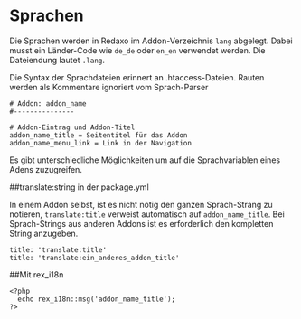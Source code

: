 # Sprachen

Die Sprachen werden in Redaxo im Addon-Verzeichnis `lang` abgelegt. Dabei musst ein Länder-Code wie `de_de` oder `en_en` verwendet werden. Die Dateiendung lautet `.lang`.

Die Syntax der Sprachdateien erinnert an .htaccess-Dateien. Rauten werden als Kommentare ignoriert vom Sprach-Parser

```
# Addon: addon_name
#---------------

# Addon-Eintrag und Addon-Titel
addon_name_title = Seitentitel für das Addon
addon_name_menu_link = Link in der Navigation

```

Es gibt unterschiedliche Möglichkeiten um auf die Sprachvariablen eines Adens zuzugreifen.

##translate:string in der package.yml

In einem Addon selbst, ist es nicht nötig den ganzen Sprach-Strang zu notieren, `translate:title` verweist automatisch auf `addon_name_title`. Bei Sprach-Strings aus anderen Addons ist es erforderlich den kompletten String anzugeben.
 
```
title: 'translate:title'
title: 'translate:ein_anderes_addon_title'
```


##Mit rex_i18n

```
<?php
  echo rex_i18n::msg('addon_name_title');
?>
```